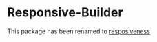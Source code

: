 # Responsive-Builder

This package has been renamed to  [resposiveness](https://github.com/hjJunior/resposiveness)
